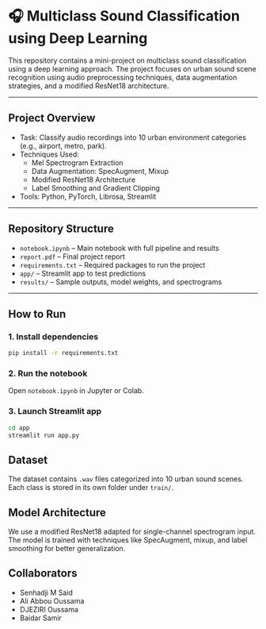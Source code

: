 ﻿# 🎧 Multiclass Sound Classification using Deep Learning

This repository contains a mini-project on multiclass sound classification using a deep learning approach. The project focuses on urban sound scene recognition using audio preprocessing techniques, data augmentation strategies, and a modified ResNet18 architecture.

---

## Project Overview

- Task: Classify audio recordings into 10 urban environment categories (e.g., airport, metro, park).
- Techniques Used:
  - Mel Spectrogram Extraction
  - Data Augmentation: SpecAugment, Mixup
  - Modified ResNet18 Architecture
  - Label Smoothing and Gradient Clipping
- Tools: Python, PyTorch, Librosa, Streamlit

---

## Repository Structure

- `notebook.ipynb` – Main notebook with full pipeline and results
- `report.pdf` – Final project report
- `requirements.txt` – Required packages to run the project
- `app/` – Streamlit app to test predictions
- `results/` – Sample outputs, model weights, and spectrograms

---

## How to Run

### 1. Install dependencies

```bash
pip install -r requirements.txt
```

### 2. Run the notebook

Open `notebook.ipynb` in Jupyter or Colab.

### 3. Launch Streamlit app

```bash
cd app
streamlit run app.py
```

## Dataset

The dataset contains `.wav` files categorized into 10 urban sound scenes. Each class is stored in its own folder under `train/`.

## Model Architecture

We use a modified ResNet18 adapted for single-channel spectrogram input. The model is trained with techniques like SpecAugment, mixup, and label smoothing for better generalization.

## Collaborators 

- Senhadji M Said
- Ali Abbou Oussama
- DJEZIRI Oussama
- Baidar Samir
